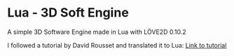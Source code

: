 # Lua - 3D Soft Engine

A simple 3D Software Engine made in Lua with LÖVE2D 0.10.2

I followed a tutorial by David Rousset and translated it to Lua:
[Link to tutorial](<https://www.davrous.com/2013/06/13/tutorial-series-learning-how-to-write-a-3d-soft-engine-from-scratch-in-c-typescript-or-javascript/>)
